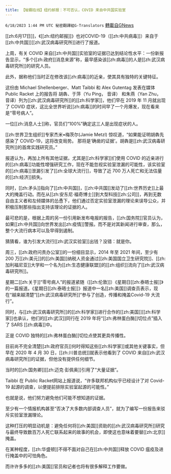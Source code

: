 ```yaml
---
title: 【秘翻在线】纽约邮报：不可否认，COVID 来自中共国实验室
---
```

`6/18/2023 1:44 PM UTC 秘密翻譯組G-Translators` [轉載自GNews](https://gnews.org/articles/1391471)

 [[zh:6月17日]]，《[[zh:纽约邮报]]》也对COVID-19（[[zh:中共病毒]]）来自于[[zh:中共国]][[zh:武汉病毒研究所]]进行了报道。      

上周，有关 COVID 来自[[zh:中共国]]实验室的证据已达到结论性水平：一份新报告显示，“多个[[zh:政府]]消息来源”称，最早感染该[[zh:病毒]]的人是[[zh:武汉病毒研究所]]的研究人员。

此外，据称他们当时正在修改该[[zh:病毒]]的近亲，使其具有独特的关键特征。

这份由 Michael Shellenberger、Matt Taibbi 和 Alex Gutentag 发表在媒体 Public Racket 上的报告将 胡犇、于萍（Yu Ping， 音译） 和朱燕（Yan Zhu， 音译）列为[[zh:武汉病毒研究所]]的[[zh:科学家]]，他们早在 2019 年 11 月就出现了 COVID 症状，这比全世界听说[[zh:病毒]]的时间早了一个月爆发，现在看来是“零号病人”。

一位[[zh:消息人士]]称，官员们“100%”确定这三人是出现症状的人。

[[zh:世界卫生组织]]专家杰米•梅茨尔(Jamie Metzl) 惊叹道，“如果能证明胡犇先感染了 COVID-19，这将改变局势。 那将是‘确凿的证据’。胡犇是[[zh:武汉病毒研究所]]的首席实践研究员。”

报道认为，再加上所有其他证据，尤其是[[zh:科学家]]们使用 COVID 的近亲进行的[[zh:病毒]]功能性增强研究工作，现在不能忽视实验室泄漏的可能性，该实验室的[[zh:病毒]]泄漏引发了[[zh:全球大流行]]，导致了近 700 万人死亡和无法估量的[[zh:经济]]损失。

同时，[[zh:矛头]]指向了[[zh:中共国]]，[[zh:中共国]]发动了[[zh:世界历史]]上最大的掩盖行动。而在从[[zh:安东尼·福奇博士]]到大型科技[[zh:公司]]，再到无数自由主义者和左倾媒体的怂恿下，他们通过否定实验室泄漏的理论来误导公众，并积极压制那些指出支持该理论的证据的人。

最可悲的是，根据上周的另一份引用新发布电报的报告，[[zh:国务院]]官员认为，如果[[zh:中共国]]向世界发出[[zh:疫情]]警报。而不是对其新闻进行审查，那么，整个大流行病本可以及早得到遏制。

猜猜看，谁为引发大流行[[zh:武汉实验室]]出钱？没错：就是你。

周三，[[zh:政府问责办公室]]的一份细目显示，2014 年至 2021 年间，至少有 200 万[[zh:美元]]的[[zh:美国]]纳税人资金通过[[zh:美国国立卫生研究院]]、[[zh:加利福尼亚]]大学和一个名为[[zh:生态健康联盟]]的[[zh:组织]]流向了[[zh:武汉病毒研究所]]。

星期二[[zh:关于]]“零号病人”的报道紧随（[[zh:伦敦]]）《星期日[[zh:泰晤士报]]》的一篇报道。《星期日[[zh:泰晤士报]]》报道中一名[[zh:美国]]调查员表示，现在“越来越清楚”[[zh:武汉病毒研究所]]“参与了创造，传播和掩盖Covid-19 大流行”。

同时，与[[zh:武汉病毒研究所]]的[[zh:科学家]]进行合作的[[zh:美国]][[zh:科学家]]也承认，他们的[[zh:武汉]]同行在 2019 年将“[[zh:弗林蛋白酶]]切位点”插入了 SARS [[zh:病毒]]中。

正是 COVID 独特的[[zh:弗林蛋白酶]]切位点使其更具传播性。

目前尚不完全清楚[[zh:政府官员]]何时得知这些[[zh:科学家]]或其他关键事实，但早在 2020 年 4 月 30 日，[[zh:川普总统]]就表示他看到了 COVID 来自[[zh:武汉病毒研究所]]的证据，但他没有提供任何细节。

当时的[[zh:国务卿]][[zh:迈克·彭佩奥]]引用了“大量证据”。

Taibbi 在 Public Racket网站上报道说，“许多联邦机构似乎已经设计了对 Covid-19 起源的调查，以便提前排除实验室起源的可能性。”

也就是说，他们努力避免他们可能不想知道的证据。

至少有一个情报机构甚至“否决了大多数内部调查人员”，就为了编写一份报告来驳斥实验室泄漏理论。

这种打压的明显动机是：避免任何将[[zh:美国]]资助的[[zh:武汉病毒研究所]]研究与最终导致数百万人死亡联系起来的故事的机会，即使这也意味着要替[[zh:北京]]掩盖。

在某种程度，[[zh:华盛顿]]不得不面对自己在[[zh:中共国]]释放 COVID 瘟疫及进行掩盖中的可怕角色。

而许许多多的[[zh:美国]]官员和记者也将有很多解释工作要做。
